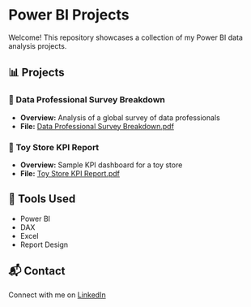 # Power BI Projects

Welcome! This repository showcases a collection of my Power BI data analysis projects.

## 📊 Projects

### 📁 Data Professional Survey Breakdown
- **Overview:** Analysis of a global survey of data professionals
- **File:** [Data Professional Survey Breakdown.pdf](./Data%20Professional%20Survey%20Breakdown.pdf)

### 📁 Toy Store KPI Report
- **Overview:** Sample KPI dashboard for a toy store
- **File:** [Toy Store KPI Report.pdf](./Toy%20Store%20KPI%20Report.pdf)

## 🧰 Tools Used
- Power BI
- DAX
- Excel
- Report Design

## 📬 Contact
Connect with me on [LinkedIn](https://www.linkedin.com/in/kayleigh-mannering/)
